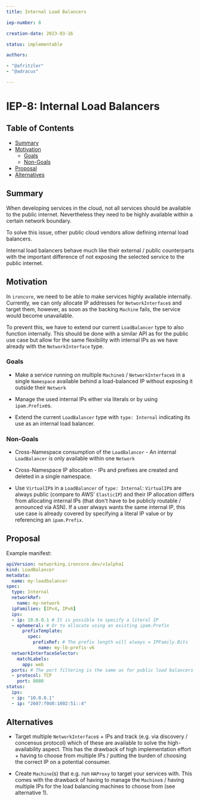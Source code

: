 ```yaml
---
title: Internal Load Balancers

iep-number: 8

creation-date: 2023-03-16

status: implementable

authors:

- "@afritzler"
- "@adracus"

---
```


# IEP-8: Internal Load Balancers

## Table of Contents

- [Summary](#summary)
- [Motivation](#motivation)
  - [Goals](#goals)
  - [Non-Goals](#non-goals)
- [Proposal](#proposal)
- [Alternatives](#alternatives)

## Summary

When developing services in the cloud, not all services should be available to the public internet.
Nevertheless they need to be highly available within a certain network boundary.

To solve this issue, other public cloud vendors allow defining internal load balancers.

Internal load balancers behave much like their external / public counterparts with the important
difference of not exposing the selected service to the public internet.

## Motivation

In `ironcore`, we need to be able to make services highly available internally. Currently,
we can only allocate IP addresses for `NetworkInterface`s and target them, however, as soon as the
backing `Machine` fails, the service would become unavailable.

To prevent this, we have to extend our current `LoadBalancer` type to also function internally.
This should be done with a similar API as for the public use case but allow for the same
flexibility with internal IPs as we have already with the `NetworkInterface` type.

### Goals

* Make a service running on multiple `Machine`s / `NetworkInterface`s in a single `Namespace`
  available behind a load-balanced IP without exposing it outside their `Network`

* Manage the used internal IPs either via literals or by using `ipam.Prefix`es.

* Extend the current `LoadBalancer` type with `type: Internal` indicating its use as an internal
  load balancer.

### Non-Goals

* Cross-Namespace consumption of the `LoadBalancer` - An internal `LoadBalancer` is only
  available within one `Network`

* Cross-Namespace IP allocation - IPs and prefixes are created and deleted in a single namespace.

* Use `VirtualIP`s in a `LoadBalancer` of `type: Internal`:
  `VirtualIP`s are always public (compare to AWS' `ElasticIP`) and their IP allocation differs
  from allocating internal IPs (that don't have to be publicly routable / announced via ASN).
  If a user always wants the same internal IP, this use case is already covered by specifying a
  literal IP value or by referencing an `ipam.Prefix`.

## Proposal

Example manifest:

```yaml
apiVersion: networking.ironcore.dev/v1alpha1
kind: LoadBalancer
metadata:
  name: my-loadbalancer
spec:
  type: Internal
  networkRef:
    name: my-network
  ipFamilies: [IPv4, IPv6]
  ips:
  - ip: 10.0.0.1 # It is possible to specify a literal IP
  - ephemeral: # Or to allocate using an existing ipam.Prefix
      prefixTemplate:
        spec:
          prefixRef: # The prefix length will always = IPFamily.Bits
            name: my-lb-prefix-v6
  networkInterfaceSelector:
    matchLabels:
      app: web
  ports: # The port filtering is the same as for public load balancers
  - protocol: TCP
    port: 8080
status:
  ips:
  - ip: "10.0.0.1"
  - ip: "2607:f0d0:1002:51::4"
```

## Alternatives

* Target multiple `NetworkInterface`s + IPs and track (e.g. via discovery / concensus protocol)
  which of these are available to solve the high-availability aspect. This has the drawback of
  high implementation effort + having to choose from multiple IPs / putting the burden of choosing
  the correct IP on a potential consumer.

* Create `Machine`(s) that e.g. run `HAProxy` to target your services with. This comes with the
  drawback of having to manage the `Machine`s / having multiple IPs for the load balancing machines
  to choose from (see alternative 1).

